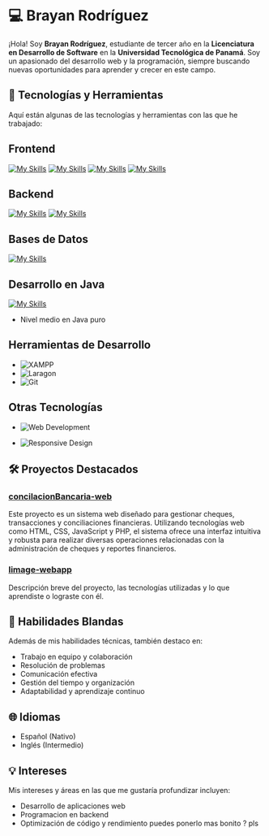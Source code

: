 # 💻 Brayan Rodríguez

¡Hola! Soy **Brayan Rodríguez**, estudiante de tercer año en la **Licenciatura en Desarrollo de Software** en la **Universidad Tecnológica de Panamá**. Soy un apasionado del desarrollo web y la programación, siempre buscando nuevas oportunidades para aprender y crecer en este campo.

## 🚀 Tecnologías y Herramientas

Aquí están algunas de las tecnologías y herramientas con las que he trabajado:
## Frontend
[![My Skills](https://skillicons.dev/icons?i=html&theme=light)](https://skillicons.dev)
[![My Skills](https://skillicons.dev/icons?i=css&theme=light)](https://skillicons.dev)
[![My Skills](https://skillicons.dev/icons?i=javascript&theme=light)](https://skillicons.dev)
[![My Skills](https://skillicons.dev/icons?i=tailwind&theme=light)](https://skillicons.dev)

## Backend
[![My Skills](https://skillicons.dev/icons?i=php&theme=light)](https://skillicons.dev)
[![My Skills](https://skillicons.dev/icons?i=laravel&theme=light)](https://skillicons.dev)

## Bases de Datos
[![My Skills](https://skillicons.dev/icons?i=mysql&theme=light)](https://skillicons.dev)

## Desarrollo en Java
[![My Skills](https://skillicons.dev/icons?i=java&theme=light)](https://skillicons.dev)
- Nivel medio en Java puro

## Herramientas de Desarrollo
- ![XAMPP](https://img.shields.io/badge/XAMPP-FB7A24?style=for-the-badge&logo=xampp&logoColor=white)
- ![Laragon](https://img.shields.io/badge/Laragon-2E2E2E?style=for-the-badge&logo=laragon&logoColor=white)
- ![Git](https://img.shields.io/badge/Git-F05032?style=for-the-badge&logo=git&logoColor=white)

## Otras Tecnologías
- ![Web Development](https://img.shields.io/badge/Web%20Development-4B4B4B?style=for-the-badge&logo=web&logoColor=white) 

- ![Responsive Design](https://img.shields.io/badge/Responsive%20Design-4B4B4B?style=for-the-badge&logo=responsive&logoColor=white)

## 🛠️ Proyectos Destacados

### [concilacionBancaria-web](#)
Este proyecto es un sistema web diseñado para gestionar cheques, transacciones y conciliaciones financieras. Utilizando tecnologías web como HTML, CSS, JavaScript y PHP, el sistema ofrece una interfaz intuitiva y robusta para realizar diversas operaciones relacionadas con la administración de cheques y reportes financieros.

### [limage-webapp](#)
Descripción breve del proyecto, las tecnologías utilizadas y lo que aprendiste o lograste con él.

## 🎯 Habilidades Blandas

Además de mis habilidades técnicas, también destaco en:

- Trabajo en equipo y colaboración
- Resolución de problemas
- Comunicación efectiva
- Gestión del tiempo y organización
- Adaptabilidad y aprendizaje continuo

## 🌐 Idiomas

- Español (Nativo)
- Inglés (Intermedio)

## 💡 Intereses

Mis intereses y áreas en las que me gustaría profundizar incluyen:

- Desarrollo de aplicaciones web
- Programacion en backend
- Optimización de código y rendimiento puedes ponerlo mas bonito ? pls
